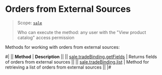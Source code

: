 # Orders from External Sources

> Scope: [`sale`](../../scopes/permissions.md)
>
> Who can execute the method: any user with the "View product catalog" access permission

Methods for working with orders from external sources:

#|
|| **Method** | **Description** ||
|| [sale.tradeBinding.getFields](./sale-trade-binding-get-fields.md) | Returns fields of orders from external sources ||
|| [sale.tradeBinding.list](./sale-trade-binding-list.md) | Method for retrieving a list of orders from external sources ||
|#